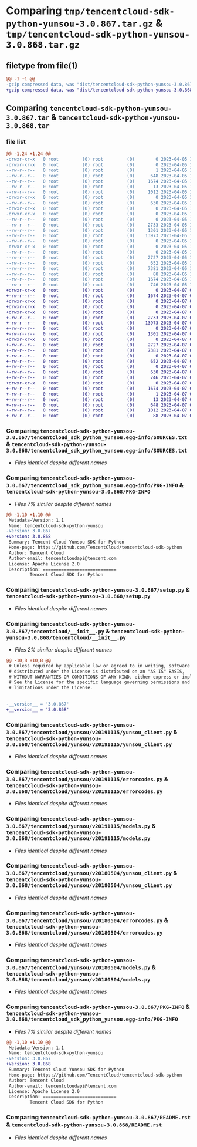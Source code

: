 # Comparing `tmp/tencentcloud-sdk-python-yunsou-3.0.867.tar.gz` & `tmp/tencentcloud-sdk-python-yunsou-3.0.868.tar.gz`

## filetype from file(1)

```diff
@@ -1 +1 @@
-gzip compressed data, was "dist/tencentcloud-sdk-python-yunsou-3.0.867.tar", last modified: Wed Apr  5 17:01:23 2023, max compression
+gzip compressed data, was "dist/tencentcloud-sdk-python-yunsou-3.0.868.tar", last modified: Fri Apr  7 01:09:06 2023, max compression
```

## Comparing `tencentcloud-sdk-python-yunsou-3.0.867.tar` & `tencentcloud-sdk-python-yunsou-3.0.868.tar`

### file list

```diff
@@ -1,24 +1,24 @@
-drwxr-xr-x   0 root         (0) root         (0)        0 2023-04-05 17:01:23.000000 tencentcloud-sdk-python-yunsou-3.0.867/
-drwxr-xr-x   0 root         (0) root         (0)        0 2023-04-05 17:01:23.000000 tencentcloud-sdk-python-yunsou-3.0.867/tencentcloud_sdk_python_yunsou.egg-info/
--rw-r--r--   0 root         (0) root         (0)        1 2023-04-05 17:01:23.000000 tencentcloud-sdk-python-yunsou-3.0.867/tencentcloud_sdk_python_yunsou.egg-info/dependency_links.txt
--rw-r--r--   0 root         (0) root         (0)      648 2023-04-05 17:01:23.000000 tencentcloud-sdk-python-yunsou-3.0.867/tencentcloud_sdk_python_yunsou.egg-info/SOURCES.txt
--rw-r--r--   0 root         (0) root         (0)     1674 2023-04-05 17:01:23.000000 tencentcloud-sdk-python-yunsou-3.0.867/tencentcloud_sdk_python_yunsou.egg-info/PKG-INFO
--rw-r--r--   0 root         (0) root         (0)       13 2023-04-05 17:01:23.000000 tencentcloud-sdk-python-yunsou-3.0.867/tencentcloud_sdk_python_yunsou.egg-info/top_level.txt
--rw-r--r--   0 root         (0) root         (0)     1012 2023-04-05 17:01:22.000000 tencentcloud-sdk-python-yunsou-3.0.867/setup.py
-drwxr-xr-x   0 root         (0) root         (0)        0 2023-04-05 17:01:23.000000 tencentcloud-sdk-python-yunsou-3.0.867/tencentcloud/
--rw-r--r--   0 root         (0) root         (0)      630 2023-04-05 17:01:22.000000 tencentcloud-sdk-python-yunsou-3.0.867/tencentcloud/__init__.py
-drwxr-xr-x   0 root         (0) root         (0)        0 2023-04-05 17:01:23.000000 tencentcloud-sdk-python-yunsou-3.0.867/tencentcloud/yunsou/
-drwxr-xr-x   0 root         (0) root         (0)        0 2023-04-05 17:01:23.000000 tencentcloud-sdk-python-yunsou-3.0.867/tencentcloud/yunsou/v20191115/
--rw-r--r--   0 root         (0) root         (0)        0 2023-04-05 17:01:22.000000 tencentcloud-sdk-python-yunsou-3.0.867/tencentcloud/yunsou/v20191115/__init__.py
--rw-r--r--   0 root         (0) root         (0)     2733 2023-04-05 17:01:22.000000 tencentcloud-sdk-python-yunsou-3.0.867/tencentcloud/yunsou/v20191115/yunsou_client.py
--rw-r--r--   0 root         (0) root         (0)     1301 2023-04-05 17:01:22.000000 tencentcloud-sdk-python-yunsou-3.0.867/tencentcloud/yunsou/v20191115/errorcodes.py
--rw-r--r--   0 root         (0) root         (0)    13973 2023-04-05 17:01:22.000000 tencentcloud-sdk-python-yunsou-3.0.867/tencentcloud/yunsou/v20191115/models.py
--rw-r--r--   0 root         (0) root         (0)        0 2023-04-05 17:01:22.000000 tencentcloud-sdk-python-yunsou-3.0.867/tencentcloud/yunsou/__init__.py
-drwxr-xr-x   0 root         (0) root         (0)        0 2023-04-05 17:01:23.000000 tencentcloud-sdk-python-yunsou-3.0.867/tencentcloud/yunsou/v20180504/
--rw-r--r--   0 root         (0) root         (0)        0 2023-04-05 17:01:22.000000 tencentcloud-sdk-python-yunsou-3.0.867/tencentcloud/yunsou/v20180504/__init__.py
--rw-r--r--   0 root         (0) root         (0)     2727 2023-04-05 17:01:22.000000 tencentcloud-sdk-python-yunsou-3.0.867/tencentcloud/yunsou/v20180504/yunsou_client.py
--rw-r--r--   0 root         (0) root         (0)      652 2023-04-05 17:01:22.000000 tencentcloud-sdk-python-yunsou-3.0.867/tencentcloud/yunsou/v20180504/errorcodes.py
--rw-r--r--   0 root         (0) root         (0)     7381 2023-04-05 17:01:22.000000 tencentcloud-sdk-python-yunsou-3.0.867/tencentcloud/yunsou/v20180504/models.py
--rw-r--r--   0 root         (0) root         (0)       88 2023-04-05 17:01:23.000000 tencentcloud-sdk-python-yunsou-3.0.867/setup.cfg
--rw-r--r--   0 root         (0) root         (0)     1674 2023-04-05 17:01:23.000000 tencentcloud-sdk-python-yunsou-3.0.867/PKG-INFO
--rw-r--r--   0 root         (0) root         (0)      746 2023-04-05 17:01:22.000000 tencentcloud-sdk-python-yunsou-3.0.867/README.rst
+drwxr-xr-x   0 root         (0) root         (0)        0 2023-04-07 01:09:06.000000 tencentcloud-sdk-python-yunsou-3.0.868/
+-rw-r--r--   0 root         (0) root         (0)     1674 2023-04-07 01:09:06.000000 tencentcloud-sdk-python-yunsou-3.0.868/PKG-INFO
+drwxr-xr-x   0 root         (0) root         (0)        0 2023-04-07 01:09:06.000000 tencentcloud-sdk-python-yunsou-3.0.868/tencentcloud/
+drwxr-xr-x   0 root         (0) root         (0)        0 2023-04-07 01:09:06.000000 tencentcloud-sdk-python-yunsou-3.0.868/tencentcloud/yunsou/
+drwxr-xr-x   0 root         (0) root         (0)        0 2023-04-07 01:09:06.000000 tencentcloud-sdk-python-yunsou-3.0.868/tencentcloud/yunsou/v20191115/
+-rw-r--r--   0 root         (0) root         (0)     2733 2023-04-07 01:09:06.000000 tencentcloud-sdk-python-yunsou-3.0.868/tencentcloud/yunsou/v20191115/yunsou_client.py
+-rw-r--r--   0 root         (0) root         (0)    13973 2023-04-07 01:09:06.000000 tencentcloud-sdk-python-yunsou-3.0.868/tencentcloud/yunsou/v20191115/models.py
+-rw-r--r--   0 root         (0) root         (0)        0 2023-04-07 01:09:06.000000 tencentcloud-sdk-python-yunsou-3.0.868/tencentcloud/yunsou/v20191115/__init__.py
+-rw-r--r--   0 root         (0) root         (0)     1301 2023-04-07 01:09:06.000000 tencentcloud-sdk-python-yunsou-3.0.868/tencentcloud/yunsou/v20191115/errorcodes.py
+drwxr-xr-x   0 root         (0) root         (0)        0 2023-04-07 01:09:06.000000 tencentcloud-sdk-python-yunsou-3.0.868/tencentcloud/yunsou/v20180504/
+-rw-r--r--   0 root         (0) root         (0)     2727 2023-04-07 01:09:06.000000 tencentcloud-sdk-python-yunsou-3.0.868/tencentcloud/yunsou/v20180504/yunsou_client.py
+-rw-r--r--   0 root         (0) root         (0)     7381 2023-04-07 01:09:06.000000 tencentcloud-sdk-python-yunsou-3.0.868/tencentcloud/yunsou/v20180504/models.py
+-rw-r--r--   0 root         (0) root         (0)        0 2023-04-07 01:09:06.000000 tencentcloud-sdk-python-yunsou-3.0.868/tencentcloud/yunsou/v20180504/__init__.py
+-rw-r--r--   0 root         (0) root         (0)      652 2023-04-07 01:09:06.000000 tencentcloud-sdk-python-yunsou-3.0.868/tencentcloud/yunsou/v20180504/errorcodes.py
+-rw-r--r--   0 root         (0) root         (0)        0 2023-04-07 01:09:06.000000 tencentcloud-sdk-python-yunsou-3.0.868/tencentcloud/yunsou/__init__.py
+-rw-r--r--   0 root         (0) root         (0)      630 2023-04-07 01:09:06.000000 tencentcloud-sdk-python-yunsou-3.0.868/tencentcloud/__init__.py
+-rw-r--r--   0 root         (0) root         (0)      746 2023-04-07 01:09:06.000000 tencentcloud-sdk-python-yunsou-3.0.868/README.rst
+drwxr-xr-x   0 root         (0) root         (0)        0 2023-04-07 01:09:06.000000 tencentcloud-sdk-python-yunsou-3.0.868/tencentcloud_sdk_python_yunsou.egg-info/
+-rw-r--r--   0 root         (0) root         (0)     1674 2023-04-07 01:09:06.000000 tencentcloud-sdk-python-yunsou-3.0.868/tencentcloud_sdk_python_yunsou.egg-info/PKG-INFO
+-rw-r--r--   0 root         (0) root         (0)        1 2023-04-07 01:09:06.000000 tencentcloud-sdk-python-yunsou-3.0.868/tencentcloud_sdk_python_yunsou.egg-info/dependency_links.txt
+-rw-r--r--   0 root         (0) root         (0)       13 2023-04-07 01:09:06.000000 tencentcloud-sdk-python-yunsou-3.0.868/tencentcloud_sdk_python_yunsou.egg-info/top_level.txt
+-rw-r--r--   0 root         (0) root         (0)      648 2023-04-07 01:09:06.000000 tencentcloud-sdk-python-yunsou-3.0.868/tencentcloud_sdk_python_yunsou.egg-info/SOURCES.txt
+-rw-r--r--   0 root         (0) root         (0)     1012 2023-04-07 01:09:06.000000 tencentcloud-sdk-python-yunsou-3.0.868/setup.py
+-rw-r--r--   0 root         (0) root         (0)       88 2023-04-07 01:09:06.000000 tencentcloud-sdk-python-yunsou-3.0.868/setup.cfg
```

### Comparing `tencentcloud-sdk-python-yunsou-3.0.867/tencentcloud_sdk_python_yunsou.egg-info/SOURCES.txt` & `tencentcloud-sdk-python-yunsou-3.0.868/tencentcloud_sdk_python_yunsou.egg-info/SOURCES.txt`

 * *Files identical despite different names*

### Comparing `tencentcloud-sdk-python-yunsou-3.0.867/tencentcloud_sdk_python_yunsou.egg-info/PKG-INFO` & `tencentcloud-sdk-python-yunsou-3.0.868/PKG-INFO`

 * *Files 7% similar despite different names*

```diff
@@ -1,10 +1,10 @@
 Metadata-Version: 1.1
 Name: tencentcloud-sdk-python-yunsou
-Version: 3.0.867
+Version: 3.0.868
 Summary: Tencent Cloud Yunsou SDK for Python
 Home-page: https://github.com/TencentCloud/tencentcloud-sdk-python
 Author: Tencent Cloud
 Author-email: tencentcloudapi@tencent.com
 License: Apache License 2.0
 Description: ============================
         Tencent Cloud SDK for Python
```

### Comparing `tencentcloud-sdk-python-yunsou-3.0.867/setup.py` & `tencentcloud-sdk-python-yunsou-3.0.868/setup.py`

 * *Files identical despite different names*

### Comparing `tencentcloud-sdk-python-yunsou-3.0.867/tencentcloud/__init__.py` & `tencentcloud-sdk-python-yunsou-3.0.868/tencentcloud/__init__.py`

 * *Files 2% similar despite different names*

```diff
@@ -10,8 +10,8 @@
 # Unless required by applicable law or agreed to in writing, software
 # distributed under the License is distributed on an "AS IS" BASIS,
 # WITHOUT WARRANTIES OR CONDITIONS OF ANY KIND, either express or implied.
 # See the License for the specific language governing permissions and
 # limitations under the License.
 
 
-__version__ = '3.0.867'
+__version__ = '3.0.868'
```

### Comparing `tencentcloud-sdk-python-yunsou-3.0.867/tencentcloud/yunsou/v20191115/yunsou_client.py` & `tencentcloud-sdk-python-yunsou-3.0.868/tencentcloud/yunsou/v20191115/yunsou_client.py`

 * *Files identical despite different names*

### Comparing `tencentcloud-sdk-python-yunsou-3.0.867/tencentcloud/yunsou/v20191115/errorcodes.py` & `tencentcloud-sdk-python-yunsou-3.0.868/tencentcloud/yunsou/v20191115/errorcodes.py`

 * *Files identical despite different names*

### Comparing `tencentcloud-sdk-python-yunsou-3.0.867/tencentcloud/yunsou/v20191115/models.py` & `tencentcloud-sdk-python-yunsou-3.0.868/tencentcloud/yunsou/v20191115/models.py`

 * *Files identical despite different names*

### Comparing `tencentcloud-sdk-python-yunsou-3.0.867/tencentcloud/yunsou/v20180504/yunsou_client.py` & `tencentcloud-sdk-python-yunsou-3.0.868/tencentcloud/yunsou/v20180504/yunsou_client.py`

 * *Files identical despite different names*

### Comparing `tencentcloud-sdk-python-yunsou-3.0.867/tencentcloud/yunsou/v20180504/errorcodes.py` & `tencentcloud-sdk-python-yunsou-3.0.868/tencentcloud/yunsou/v20180504/errorcodes.py`

 * *Files identical despite different names*

### Comparing `tencentcloud-sdk-python-yunsou-3.0.867/tencentcloud/yunsou/v20180504/models.py` & `tencentcloud-sdk-python-yunsou-3.0.868/tencentcloud/yunsou/v20180504/models.py`

 * *Files identical despite different names*

### Comparing `tencentcloud-sdk-python-yunsou-3.0.867/PKG-INFO` & `tencentcloud-sdk-python-yunsou-3.0.868/tencentcloud_sdk_python_yunsou.egg-info/PKG-INFO`

 * *Files 7% similar despite different names*

```diff
@@ -1,10 +1,10 @@
 Metadata-Version: 1.1
 Name: tencentcloud-sdk-python-yunsou
-Version: 3.0.867
+Version: 3.0.868
 Summary: Tencent Cloud Yunsou SDK for Python
 Home-page: https://github.com/TencentCloud/tencentcloud-sdk-python
 Author: Tencent Cloud
 Author-email: tencentcloudapi@tencent.com
 License: Apache License 2.0
 Description: ============================
         Tencent Cloud SDK for Python
```

### Comparing `tencentcloud-sdk-python-yunsou-3.0.867/README.rst` & `tencentcloud-sdk-python-yunsou-3.0.868/README.rst`

 * *Files identical despite different names*

